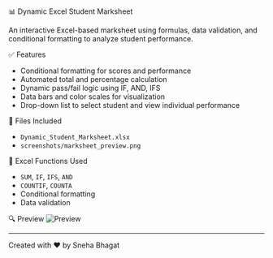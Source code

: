 📊 Dynamic Excel Student Marksheet

An interactive Excel-based marksheet using formulas, data validation, and conditional formatting to analyze student performance.

✅ Features
  - Conditional formatting for scores and performance
  - Automated total and percentage calculation
  - Dynamic pass/fail logic using IF, AND, IFS
  - Data bars and color scales for visualization
  - Drop-down list to select student and view individual performance

📁 Files Included
  - `Dynamic_Student_Marksheet.xlsx`
  - `screenshots/marksheet_preview.png`

🧠 Excel Functions Used
  - `SUM`, `IF`, `IFS`, `AND`
  - `COUNTIF`, `COUNTA`
  - Conditional formatting
  - Data validation

🔍 Preview
![Preview](screenshots/marksheet_preview.png)

---

Created with ❤️ by Sneha Bhagat
